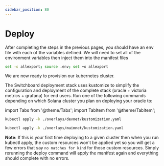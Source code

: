 ```yaml
---
sidebar_position: 80
---
```


# Deploy

After completing the steps in the previous pages, you should have an env file with each of the variables defined. We will need to set all of the environment variables then inject them into the manifest files

```bash
set -o allexport; source .env; set +o allexport
```

We are now ready to provision our kubernetes cluster.

The Switchboard deployment stack uses kustomize to simplify the configuration and deployment of the complete stack (oracle + victoria metrics + grafana) for end users. Run one of the following commands depending on which Solana cluster you plan on deploying your oracle to:

import Tabs from '@theme/Tabs';
import TabItem from '@theme/TabItem';

<Tabs>
<TabItem value="devnet" label="Devnet" default>

```bash
kubectl apply -k ./overlays/devnet/kustomization.yaml
```

</TabItem>
<TabItem value="mainnet" label="Main-net">

```bash
kubectl apply -k ./overlays/mainnet/kustomization.yaml
```

</TabItem>
</Tabs>

**Note:** If this is your first time deploying to a given cluster then when you run kubectl apply, the custom resources won't be applied yet so you will get a few errors that say `no matches for kind` for those custom resources. Simply rerunning the deploy command will apply the manifest again and everything should complete with no errors.
